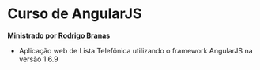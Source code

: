 # Curso de AngularJS 
**Ministrado por [Rodrigo Branas](https://github.com/rodrigobranas)**

* Aplicação web de Lista Telefônica utilizando o framework AngularJS na versão 1.6.9
